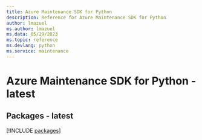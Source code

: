 ```yaml
---
title: Azure Maintenance SDK for Python
description: Reference for Azure Maintenance SDK for Python
author: lmazuel
ms.author: lmazuel
ms.data: 05/29/2023
ms.topic: reference
ms.devlang: python
ms.service: maintenance
---
```

# Azure Maintenance SDK for Python - latest
## Packages - latest
[!INCLUDE [packages](maintenance-index.md)]